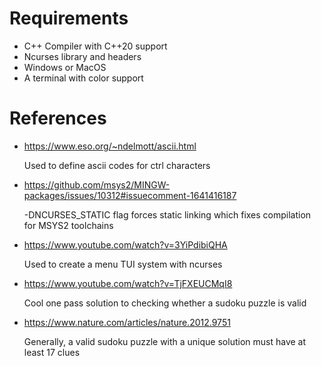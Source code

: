 # Requirements

- C++ Compiler with C++20 support
- Ncurses library and headers
- Windows or MacOS
- A terminal with color support

# References

- https://www.eso.org/~ndelmott/ascii.html

  Used to define ascii codes for ctrl characters

- https://github.com/msys2/MINGW-packages/issues/10312#issuecomment-1641416187

  -DNCURSES_STATIC flag forces static linking which fixes compilation for MSYS2 toolchains 

- https://www.youtube.com/watch?v=3YiPdibiQHA

  Used to create a menu TUI system with ncurses

- https://www.youtube.com/watch?v=TjFXEUCMqI8

  Cool one pass solution to checking whether a sudoku puzzle is valid

- https://www.nature.com/articles/nature.2012.9751

  Generally, a valid sudoku puzzle with a unique solution must have at least 17 clues
